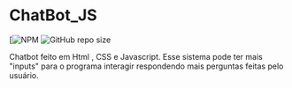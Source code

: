 # ChatBot_JS

[![NPM](https://img.shields.io/npm/l/react)
![GitHub repo size](https://img.shields.io/github/repo-size/LombaAnderson/Chatbot_JS)



Chatbot feito em Html , CSS e Javascript. Esse sistema pode  ter mais "inputs" para o programa interagir respondendo mais perguntas feitas pelo usuário.
